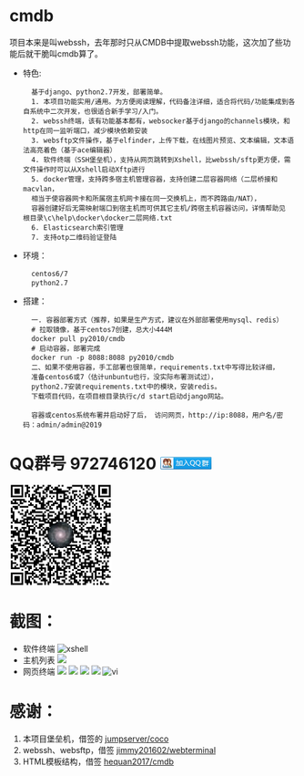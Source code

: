 # cmdb
项目本来是叫webssh，去年那时只从CMDB中提取webssh功能，这次加了些功能后就干脆叫cmdb算了。

* 特色:

        基于django、python2.7开发，部署简单。
        1. 本项目功能实用/通用。为方便阅读理解，代码备注详细，适合将代码/功能集成到各自系统中二次开发，也很适合新手学习/入门。
        2. webssh终端，该有功能基本都有，websocker基于django的channels模块，和http在同一监听端口，减少模块依赖安装
        3. websftp文件操作，基于elfinder，上传下载，在线图片预览、文本编辑，文本语法高亮着色（基于ace编辑器）
        4. 软件终端（SSH堡垒机），支持从网页跳转到Xshell，比webssh/sftp更方便，需文件操作时可以从Xshell启动Xftp进行
        5. docker管理，支持跨多宿主机管理容器，支持创建二层容器网络（二层桥接和macvlan，
        相当于使容器网卡和所属宿主机网卡接在同一交换机上，而不跨路由/NAT），
        容器创建好后无需映射端口到宿主机而可供其它主机/跨宿主机容器访问，详情帮助见 根目录\c\help\docker\docker二层网络.txt
        6. Elasticsearch索引管理
        7. 支持otp二维码验证登陆

* 环境：

        centos6/7
        python2.7

* 搭建：

        一. 容器部署方式（推荐，如果是生产方式，建议在外部部署使用mysql、redis）
        # 拉取镜像，基于centos7创建，总大小444M
        docker pull py2010/cmdb
        # 启动容器，部署完成
        docker run -p 8088:8088 py2010/cmdb
        二、如果不使用容器，手工部署也很简单，requirements.txt中写得比较详细，
        准备centos6或7（估计unbuntu也行，没实际布署测试过），
        python2.7安装requirements.txt中的模块，安装redis。
        下载项目代码，在项目根目录执行c/d start启动django网站。
        
        容器或centos系统布署并启动好了后， 访问网页，http://ip:8088，用户名/密码：admin/admin@2019


# QQ群号 972746120 <a target="_blank" href="https://jq.qq.com/?_wv=1027&k=5aa2ERr"><img border="0" src="c/group.png"  alt="django开发交流" title="django开发交流"></a>
<a target="_blank" href="https://jq.qq.com/?_wv=1027&k=5aa2ERr"><img border="0" src="c/qq.png"  alt="django开发交流" title="django开发交流"></a>

# 截图：
* 软件终端
![xshell](https://github.com/py2010/webssh/raw/master/xshell.gif  "xshell")
* 主机列表
![](https://github.com/py2010/webssh/raw/master/host.png)
* 网页终端
![](https://github.com/py2010/webssh/raw/master/webssh.png)
![](https://github.com/py2010/webssh/raw/master/webssh2.png)
![](https://github.com/py2010/webssh/raw/master/ssh.png)
![](https://github.com/py2010/webssh/raw/master/top.png)
![vi](https://github.com/py2010/webssh/raw/master/vi.png  "vi")

# 感谢：
1. 本项目堡垒机，借签的 <a href="https://github.com/jumpserver/coco" target="_blank">jumpserver/coco</a>
2. webssh、websftp，借签 <a href="https://github.com/jimmy201602/webterminal" target="_blank">jimmy201602/webterminal</a>
3. HTML模板结构，借签 <a href="https://github.com/hequan2017/cmdb" target="_blank">hequan2017/cmdb</a>

<!-- github不允许超级链接在新窗口中打开？ -->
<!-- * 本项目堡垒机，借签的 [jumpserver/coco](https://github.com/jumpserver/coco?_blank)
* webssh、websftp，借签 [jimmy201602/webterminal](https://github.com/jimmy201602/webterminal?_blank)
* HTML模板结构，借签 [hequan2017/cmdb](https://github.com/hequan2017/cmdb?_blank) -->
